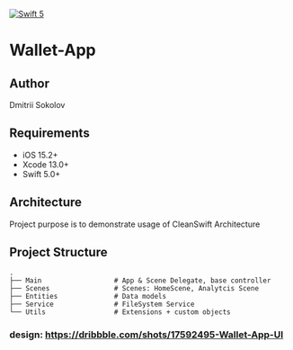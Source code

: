 [![Swift 5](https://img.shields.io/badge/swift-5-red.svg?style=flat)](https://developer.apple.com/swift)

# Wallet-App

## Author
Dmitrii Sokolov

## Requirements

- iOS 15.2+
- Xcode 13.0+
- Swift 5.0+

## Architecture
Project purpose is to demonstrate usage of CleanSwift Architecture 

## Project Structure

    .
    ├── Main                  # App & Scene Delegate, base controller
    ├── Scenes                # Scenes: HomeScene, Analytcis Scene
    ├── Entities              # Data models
    ├── Service               # FileSystem Service
    └── Utils                 # Extensions + custom objects

### design: https://dribbble.com/shots/17592495-Wallet-App-UI
